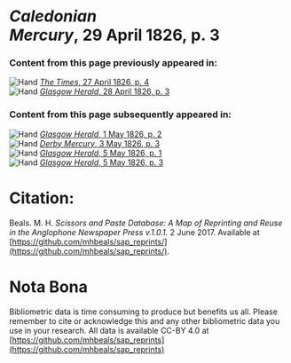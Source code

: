 # *Caledonian Mercury*, 29 April 1826, p. 3  
  
### Content from this page previously appeared in:  
![Hand](http://scissorsandpaste.net/wp-content/uploads/2017/06/smallhandpointer.png) [*The Times*, 27 April 1826, p. 4](https://mhbeals.github.io/sap_html/The-Times/The-Times-27-April-1826-p-4)  
![Hand](http://scissorsandpaste.net/wp-content/uploads/2017/06/smallhandpointer.png) [*Glasgow Herald*, 28 April 1826, p. 3](https://mhbeals.github.io/sap_html/Glasgow-Herald/Glasgow-Herald-28-April-1826-p-3)  
  
### Content from this page subsequently appeared in:  
![Hand](http://scissorsandpaste.net/wp-content/uploads/2017/06/smallhandpointer.png) [*Glasgow Herald*, 1 May 1826, p. 2](https://mhbeals.github.io/sap_html/Glasgow-Herald/Glasgow-Herald-1-May-1826-p-2)  
![Hand](http://scissorsandpaste.net/wp-content/uploads/2017/06/smallhandpointer.png) [*Derby Mercury*, 3 May 1826, p. 3](https://mhbeals.github.io/sap_html/Derby-Mercury/Derby-Mercury-3-May-1826-p-3)  
![Hand](http://scissorsandpaste.net/wp-content/uploads/2017/06/smallhandpointer.png) [*Glasgow Herald*, 5 May 1826, p. 1](https://mhbeals.github.io/sap_html/Glasgow-Herald/Glasgow-Herald-5-May-1826-p-1)  
![Hand](http://scissorsandpaste.net/wp-content/uploads/2017/06/smallhandpointer.png) [*Glasgow Herald*, 5 May 1826, p. 3](https://mhbeals.github.io/sap_html/Glasgow-Herald/Glasgow-Herald-5-May-1826-p-3)  


# Citation: 

Beals. M. H. *Scissors and Paste Database: A Map of Reprinting and Reuse in the Anglophone Newspaper Press v.1.0.1.* 2 June 2017. Available at [https://github.com/mhbeals/sap_reprints/](https://github.com/mhbeals/sap_reprints/). 

# Nota Bona

Bibliometric data is time consuming to produce but benefits us all. Please remember to cite or acknowledge this and any other bibliometric data you use in your research. All data is available CC-BY 4.0 at [https://github.com/mhbeals/sap_reprints](https://github.com/mhbeals/sap_reprints)